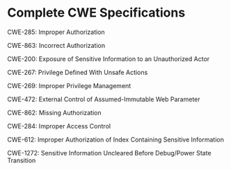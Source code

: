 

# Complete CWE Specifications

CWE-285: Improper Authorization

CWE-863: Incorrect Authorization

CWE-200: Exposure of Sensitive Information to an Unauthorized Actor

CWE-267: Privilege Defined With Unsafe Actions

CWE-269: Improper Privilege Management

CWE-472: External Control of Assumed-Immutable Web Parameter

CWE-862: Missing Authorization

CWE-284: Improper Access Control

CWE-612: Improper Authorization of Index Containing Sensitive Information

CWE-1272: Sensitive Information Uncleared Before Debug/Power State Transition